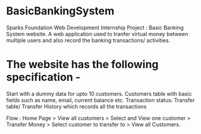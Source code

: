 # BasicBankingSystem
Sparks Foundation Web Development Internship Project : Basic Banking System website. 
A web application used to tranfer virtual money between multiple users 
and also record the banking transactions/ activities.



# The website has the following specification -
Start with a dummy data for upto 10 customers. 
Customers table with basic fields such as name, email, current balance etc. 
Transaction status: Transfer table/ Transfer History which records
all the transactions

Flow : Home Page > View all customers > Select and View one customer > Transfer Money > Select customer to transfer to > View all Customers.
